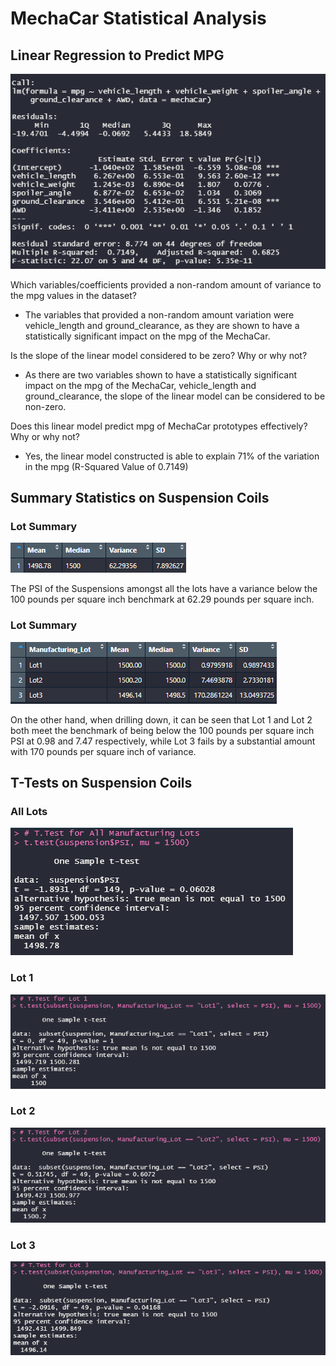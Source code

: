 # MechaCar Statistical Analysis

## Linear Regression to Predict MPG

![Multiple Linear Regression](https://github.com/msshahid21/MechaCar_Statistical_Analysis/blob/main/Images/MLR.png)

Which variables/coefficients provided a non-random amount of variance to the mpg values in the dataset?
- The variables that provided a non-random amount variation were vehicle_length and ground_clearance, as they are shown to have a statistically significant impact on the mpg of the MechaCar.

Is the slope of the linear model considered to be zero? Why or why not?
- As there are two variables shown to have a statistically significant impact on the mpg of the MechaCar, vehicle_length and ground_clearance, the slope of the linear model can be considered to be non-zero.

Does this linear model predict mpg of MechaCar prototypes effectively? Why or why not?
- Yes, the linear model constructed is able to explain 71% of the variation in the mpg (R-Squared Value of 0.7149)

## Summary Statistics on Suspension Coils
### Lot Summary

![Total Summary](https://github.com/msshahid21/MechaCar_Statistical_Analysis/blob/main/Images/TotalSummary.png)

The PSI of the Suspensions amongst all the lots have a variance below the 100 pounds per square inch benchmark at 62.29 pounds per square inch.

### Lot Summary

![Lot Summary](https://github.com/msshahid21/MechaCar_Statistical_Analysis/blob/main/Images/LotSummary.png)

On the other hand, when drilling down, it can be seen that Lot 1 and Lot 2 both meet the benchmark of being below the 100 pounds per square inch PSI at 0.98 and 7.47 respectively, while Lot 3 fails by a substantial amount with 170 pounds per square inch of variance.

## T-Tests on Suspension Coils
### All Lots
![Lot Summary](https://github.com/msshahid21/MechaCar_Statistical_Analysis/blob/main/Images/TTestAll.png)

### Lot 1
![Lot Summary](https://github.com/msshahid21/MechaCar_Statistical_Analysis/blob/main/Images/TTestLot1.png)

### Lot 2
![Lot Summary](https://github.com/msshahid21/MechaCar_Statistical_Analysis/blob/main/Images/TTestLot2.png)

### Lot 3
![Lot Summary](https://github.com/msshahid21/MechaCar_Statistical_Analysis/blob/main/Images/TTestLot3.png)
